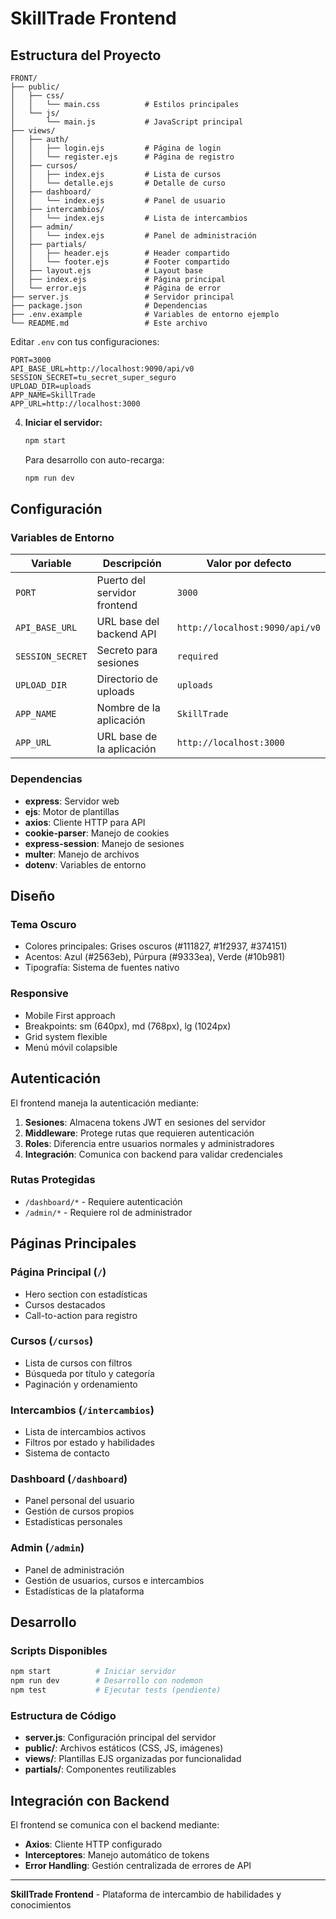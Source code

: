 # SkillTrade Frontend



##  Estructura del Proyecto

```
FRONT/
├── public/
│   ├── css/
│   │   └── main.css          # Estilos principales
│   └── js/
│       └── main.js           # JavaScript principal
├── views/
│   ├── auth/
│   │   ├── login.ejs         # Página de login
│   │   └── register.ejs      # Página de registro
│   ├── cursos/
│   │   ├── index.ejs         # Lista de cursos
│   │   └── detalle.ejs       # Detalle de curso
│   ├── dashboard/
│   │   └── index.ejs         # Panel de usuario
│   ├── intercambios/
│   │   └── index.ejs         # Lista de intercambios
│   ├── admin/
│   │   └── index.ejs         # Panel de administración
│   ├── partials/
│   │   ├── header.ejs        # Header compartido
│   │   └── footer.ejs        # Footer compartido
│   ├── layout.ejs            # Layout base
│   ├── index.ejs             # Página principal
│   └── error.ejs             # Página de error
├── server.js                 # Servidor principal
├── package.json              # Dependencias
├── .env.example              # Variables de entorno ejemplo
└── README.md                 # Este archivo
```


   
   Editar `.env` con tus configuraciones:
   ```env
   PORT=3000
   API_BASE_URL=http://localhost:9090/api/v0
   SESSION_SECRET=tu_secret_super_seguro
   UPLOAD_DIR=uploads
   APP_NAME=SkillTrade
   APP_URL=http://localhost:3000
   ```

4. **Iniciar el servidor:**
   ```bash
   npm start
   ```
   
   Para desarrollo con auto-recarga:
   ```bash
   npm run dev
   ```

##  Configuración

### Variables de Entorno

| Variable | Descripción | Valor por defecto |
|----------|-------------|-------------------|
| `PORT` | Puerto del servidor frontend | `3000` |
| `API_BASE_URL` | URL base del backend API | `http://localhost:9090/api/v0` |
| `SESSION_SECRET` | Secreto para sesiones | `required` |
| `UPLOAD_DIR` | Directorio de uploads | `uploads` |
| `APP_NAME` | Nombre de la aplicación | `SkillTrade` |
| `APP_URL` | URL base de la aplicación | `http://localhost:3000` |

### Dependencias

- **express**: Servidor web
- **ejs**: Motor de plantillas
- **axios**: Cliente HTTP para API
- **cookie-parser**: Manejo de cookies
- **express-session**: Manejo de sesiones
- **multer**: Manejo de archivos
- **dotenv**: Variables de entorno

##  Diseño

### Tema Oscuro
- Colores principales: Grises oscuros (#111827, #1f2937, #374151)
- Acentos: Azul (#2563eb), Púrpura (#9333ea), Verde (#10b981)
- Tipografía: Sistema de fuentes nativo

### Responsive
- Mobile First approach
- Breakpoints: sm (640px), md (768px), lg (1024px)
- Grid system flexible
- Menú móvil colapsible

##  Autenticación

El frontend maneja la autenticación mediante:

1. **Sesiones**: Almacena tokens JWT en sesiones del servidor
2. **Middleware**: Protege rutas que requieren autenticación
3. **Roles**: Diferencia entre usuarios normales y administradores
4. **Integración**: Comunica con backend para validar credenciales

### Rutas Protegidas

- `/dashboard/*` - Requiere autenticación
- `/admin/*` - Requiere rol de administrador

##  Páginas Principales

### Página Principal (`/`)
- Hero section con estadísticas
- Cursos destacados
- Call-to-action para registro

### Cursos (`/cursos`)
- Lista de cursos con filtros
- Búsqueda por título y categoría
- Paginación y ordenamiento

### Intercambios (`/intercambios`)
- Lista de intercambios activos
- Filtros por estado y habilidades
- Sistema de contacto

### Dashboard (`/dashboard`)
- Panel personal del usuario
- Gestión de cursos propios
- Estadísticas personales

### Admin (`/admin`)
- Panel de administración
- Gestión de usuarios, cursos e intercambios
- Estadísticas de la plataforma

##  Desarrollo

### Scripts Disponibles

```bash
npm start          # Iniciar servidor
npm run dev        # Desarrollo con nodemon
npm test           # Ejecutar tests (pendiente)
```

### Estructura de Código

- **server.js**: Configuración principal del servidor
- **public/**: Archivos estáticos (CSS, JS, imágenes)
- **views/**: Plantillas EJS organizadas por funcionalidad
- **partials/**: Componentes reutilizables


##  Integración con Backend

El frontend se comunica con el backend mediante:

- **Axios**: Cliente HTTP configurado
- **Interceptores**: Manejo automático de tokens
- **Error Handling**: Gestión centralizada de errores de API


---

**SkillTrade Frontend** - Plataforma de intercambio de habilidades y conocimientos
